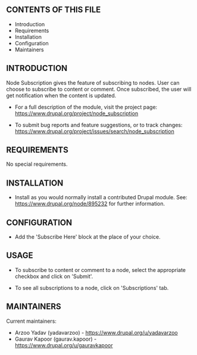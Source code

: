 CONTENTS OF THIS FILE
---------------------
   
 * Introduction
 * Requirements
 * Installation
 * Configuration
 * Maintainers
 

INTRODUCTION
------------

Node Subscription gives the feature of subscribing to nodes. User can choose to
subscribe to content or comment. Once subscribed, the user will get notification
when the content is updated.

 * For a full description of the module, visit the project page:
   https://www.drupal.org/project/node_subscription

 * To submit bug reports and feature suggestions, or to track changes:
   https://www.drupal.org/project/issues/search/node_subscription


REQUIREMENTS
------------

No special requirements.


INSTALLATION
------------

 * Install as you would normally install a contributed Drupal module.
   See: https://www.drupal.org/node/895232 for further information.


CONFIGURATION
-------------

 * Add the 'Subscribe Here' block at the place of your choice.


USAGE
-----

 * To subscribe to content or comment to a node, select the appropriate
   checkbox and click on 'Submit'.

 * To see all subscriptions to a node, click on 'Subscriptions' tab. 


MAINTAINERS
-----------

Current maintainers:
 * Arzoo Yadav (yadavarzoo) - https://www.drupal.org/u/yadavarzoo
 * Gaurav Kapoor (gaurav.kapoor) - https://www.drupal.org/u/gauravkapoor
